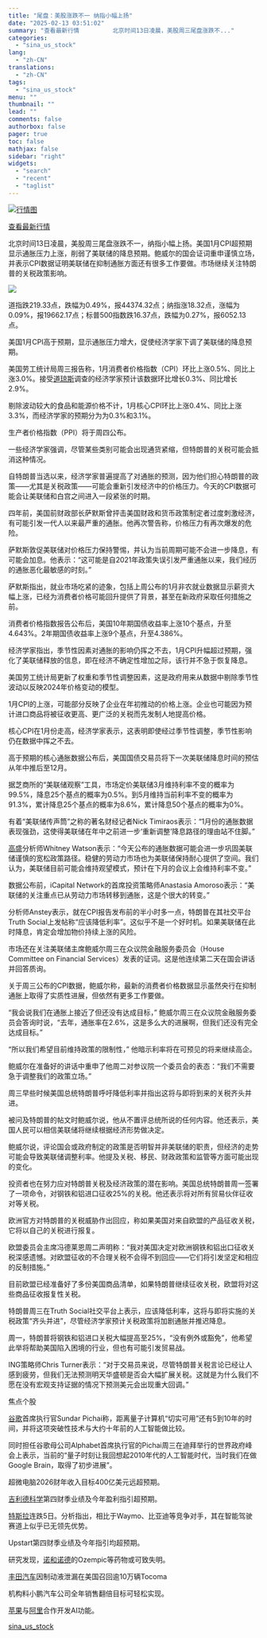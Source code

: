 ```yaml
---
title: "尾盘：美股涨跌不一 纳指小幅上扬"
date: "2025-02-13 03:51:02"
summary: "查看最新行情      　　北京时间13日凌晨，美股周三尾盘涨跌不..."
categories:
  - "sina_us_stock"
lang:
  - "zh-CN"
translations:
  - "zh-CN"
tags:
  - "sina_us_stock"
menu: ""
thumbnail: ""
lead: ""
comments: false
authorbox: false
pager: true
toc: false
mathjax: false
sidebar: "right"
widgets:
  - "search"
  - "recent"
  - "taglist"
---
```


[![行情图](//image.sinajs.cn/n/us/min/640x360xxfhd/.IXIC.png)](http://stock.finance.sina.com.cn/usstock/quotes/.IXIC.html)

[查看最新行情](http://stock.finance.sina.com.cn/usstock/quotes/.IXIC.html)




北京时间13日凌晨，美股周三尾盘涨跌不一，纳指小幅上扬。美国1月CPI超预期显示通胀压力上涨，削弱了美联储的降息预期。鲍威尔的国会证词重申谨慎立场，并表示CPI数据证明美联储在抑制通胀方面还有很多工作要做。市场继续关注特朗普的关税政策影响。

![](https://n.sinaimg.cn/tech/transform/59/w550h309/20250213/576b-6e53ed5cf07ffe054b88fa946578c7cd.webp)

道指跌219.33点，跌幅为0.49%，报44374.32点；纳指涨18.32点，涨幅为0.09%，报19662.17点；标普500指数跌16.37点，跌幅为0.27%，报6052.13点。

美国1月CPI高于预期，显示通胀压力增大，促使经济学家下调了美联储的降息预期。

美国劳工统计局周三报告称，1月消费者价格指数（CPI）环比上涨0.5%、同比上涨3.0%。接受[道琼斯](https://stock.finance.sina.com.cn/usstock/quotes/.DJI.html)调查的经济学家预计该数据环比增长0.3%、同比增长2.9%。

剔除波动较大的食品和能源价格不计，1月核心CPI环比上涨0.4%、同比上涨3.3%，而经济学家的预期分为为0.3%和3.1%。

生产者价格指数（PPI）将于周四公布。

一些经济学家强调，尽管某些类别可能会出现通货紧缩，但特朗普的关税可能会抵消这种情况。

自特朗普当选以来，经济学家普遍提高了对通胀的预测，因为他们担心特朗普的政策——尤其是关税政策——可能会重新引发经济中的价格压力。今天的CPI数据可能会让美联储和白宫之间进入一段紧张的时期。

四年前，美国前财政部长萨默斯曾抨击美国财政和货币政策制定者过度刺激经济，有可能引发一代人以来最严重的通胀。他再次警告称，价格压力有再次爆发的危险。

萨默斯敦促美联储对价格压力保持警惕，并认为当前周期可能不会进一步降息，有可能会加息。他表示：“这可能是自2021年政策失误引发严重通胀以来，我们经历的通胀恶化最敏感的时刻。”

萨默斯指出，就业市场吃紧的迹象，包括上周公布的1月非农就业数据显示薪资大幅上涨，已经为消费者价格可能回升提供了背景，甚至在新政府采取任何措施之前。

消费者价格指数报告公布后，美国10年期国债收益率上涨10个基点，升至4.643%。2年期国债收益率上涨9个基点，升至4.386%。

经济学家指出，季节性因素对通胀的影响仍挥之不去，1月CPI升幅超过预期，强化了美联储释放的信息，即在经济不确定性增加之际，该行并不急于恢复降息。

美国劳工统计局更新了权重和季节性调整因素，这是政府用来从数据中剔除季节性波动以反映2024年价格变动的模型。

1月CPI的上涨，可能部分反映了企业在年初推动的价格上涨。企业也可能因为预计进口商品将被征收更高、更广泛的关税而先发制人地提高价格。

核心CPI在1月份走高，经济学家表示，这表明即使经过季节性调整，季节性影响仍在数据中挥之不去。

高于预期的核心通胀数据公布后，美国国债交易员将下一次美联储降息时间的预估从年中推后至12月。

据芝商所的“美联储观察”工具，市场定价美联储3月维持利率不变的概率为99.5%，降息25个基点的概率为0.5%。到5月维持当前利率不变的概率为91.3%，累计降息25个基点的概率为8.6%，累计降息50个基点的概率为0%。

有着“美联储传声筒”之称的著名财经记者Nick Timiraos表示：“1月份的通胀数据表现强劲，这使得美联储在年中之前进一步‘重新调整’降息路径的理由站不住脚。”

[高盛](https://stock.finance.sina.com.cn/usstock/quotes/GS.html)分析师Whitney Watson表示：“今天公布的通胀数据可能会进一步巩固美联储谨慎的宽松政策路径。稳健的劳动力市场也为美联储保持耐心提供了空间。我们认为，美联储目前可能会维持观望模式，预计在下月的会议上会维持利率不变。”

数据公布前，iCapital Network的首席投资策略师Anastasia Amoroso表示：“美联储的关注重点已从劳动力市场转移到通胀，这是个很大的转变。”

分析师Anstey表示，就在CPI报告发布前的半小时多一点，特朗普在其社交平台Truth Social上发帖称“应该降低利率”。这似乎不是一个好时机。如果美联储在此时降息，肯定会增加物价持续上涨的风险。

市场还在关注美联储主席鲍威尔周三在众议院金融服务委员会（House Committee on Financial Services）发表的证词。这是他连续第二天在国会讲话并回答质询。

关于周三公布的CPI数据，鲍威尔称，最新的消费者价格数据显示虽然央行在抑制通胀上取得了实质性进展，但依然有更多工作要做。

“我会说我们在通胀上接近了但还没有达成目标，” 鲍威尔周三在众议院金融服务委员会答询时说，“去年，通胀率在2.6%，这是多么大的进展啊，但我们还没有完全达成目标。”

“所以我们希望目前维持政策的限制性，” 他暗示利率将在可预见的将来继续高企。

鲍威尔在准备好的讲话中重申了他周二对参议院一个委员会的表态：“我们不需要急于调整我们的政策立场。”

周三早些时候美国总统特朗普呼吁降低利率并指出这将与即将到来的关税齐头并进。

被问及特朗普的帖文时鲍威尔说，他从不置评总统所说的任何内容。他还表示，美国人民可以相信美联储将继续根据经济形势做决定。

鲍威尔说，评论国会或政府制定的政策是否明智并非美联储的职责，但经济的走势可能会导致美联储调整利率。他提及关税、移民、财政政策和监管等方面可能出现的变化。

投资者也在努力应对特朗普关税及经济政策的潜在影响。美国总统特朗普周一签署了一项命令，对钢铁和铝进口征收25%的关税。他还表示将对所有贸易伙伴征收对等关税。

欧洲官方对特朗普的关税威胁作出回应，称如果美国对来自欧盟的产品征收关税，它将以自己的关税进行报复。

欧盟委员会主席冯德莱恩周二声明称：“我对美国决定对欧洲钢铁和铝出口征收关税深感遗憾。对欧盟征收的不合理关税不会得不到回应——它们将引发坚定和相应的反制措施。”

目前欧盟已经准备好了多份美国商品清单，如果特朗普继续征收关税，欧盟将对这些商品征收报复性关税。

特朗普周三在Truth Social社交平台上表示，应该降低利率，这将与即将实施的关税政策“齐头并进”，尽管经济学家预计关税政策将加剧通胀并推迟降息。

周一，特朗普将钢铁和铝进口关税大幅提高至25%，“没有例外或豁免”，他希望此举将帮助美国陷入困境的行业，但也有可能引发贸易战。

ING策略师Chris Turner表示：“对于交易员来说，尽管特朗普关税言论已经让人感到疲劳，但我们无法预测明天华盛顿是否会大幅扩展关税。这就是为什么我们不愿在没有宏观支持证据的情况下预测美元会出现重大回调。”

焦点个股

[谷歌](https://stock.finance.sina.com.cn/usstock/quotes/GOOG.html)首席执行官Sundar Pichai称，距离量子计算机“切实可用”还有5到10年的时间，并将这项突破性技术与大约十年前的人工智能做比较。

同时担任谷歌母公司Alphabet首席执行官的Pichai周三在迪拜举行的世界政府峰会上表示，当前的“量子时刻让我回想起2010年代的人工智能时代，当时我们在做Google Brain，取得了初步进展”。

超微电脑2026财年收入目标400亿美元远超预期。

[吉利德科学](https://stock.finance.sina.com.cn/usstock/quotes/GILD.html)第四财季业绩及今年盈利指引超预期。

[特斯拉](https://stock.finance.sina.com.cn/usstock/quotes/TSLA.html)连跌5日。分析指出，相比于Waymo、比亚迪等竞争对手，其在智能驾驶赛道上似乎已无领先优势。

Upstart第四财季业绩及今年指引均超预期。

研究发现，[诺和诺德](https://stock.finance.sina.com.cn/usstock/quotes/NVO.html)的Ozempic等药物或可致失明。

[丰田汽车](https://stock.finance.sina.com.cn/usstock/quotes/TM.html)因制动液泄漏在美国召回逾10万辆Tocoma

机构料小鹏汽车公司全年销售翻倍目标可轻松实现。

[苹果](https://stock.finance.sina.com.cn/usstock/quotes/AAPL.html)与[阿里](https://stock.finance.sina.com.cn/usstock/quotes/BABA.html)合作开发AI功能。

[sina_us_stock](https://finance.sina.com.cn/stock/usstock/c/2025-02-13/doc-inekhiqq1244158.shtml)
